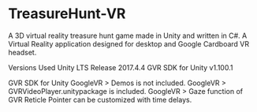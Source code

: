 # TreasureHunt-VR
A 3D virtual reality treasure hunt game made in Unity and written in C#.
A Virtual Reality application designed for desktop and Google Cardboard VR headset.

Versions Used
Unity LTS Release 2017.4.4
GVR SDK for Unity v1.100.1

GVR SDK for Unity
GoogleVR > Demos is not included.
GoogleVR > GVRVideoPlayer.unitypackage is included.
GoogleVR > Gaze function of GVR Reticle Pointer can be customized with time delays.
